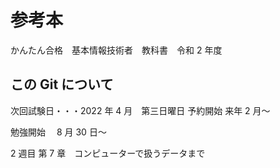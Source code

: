 # 参考本

かんたん合格　基本情報技術者　教科書　令和 2 年度

## この Git について

次回試験日・・・2022 年 4 月　第三日曜日
予約開始 来年 2 月〜

勉強開始　 8 月 30 日〜

2 週目
第 7 章　コンピューターで扱うデータまで
